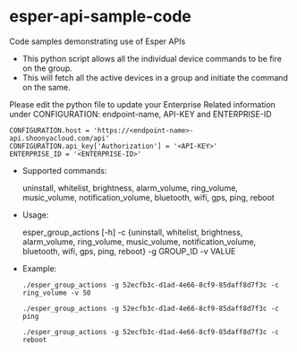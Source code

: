 # esper-api-sample-code
Code samples demonstrating use of Esper APIs

- This python script allows all the individual device commands to be
  fire on the group.
- This will fetch all the active devices in a group and initiate the
  command on the same.

Please edit the python file to update your Enterprise Related information
under CONFIGURATION: endpoint-name, API-KEY and ENTERPRISE-ID

```
CONFIGURATION.host = 'https://<endpoint-name>-api.shoonyacloud.com/api'
CONFIGURATION.api_key['Authorization'] = '<API-KEY>'
ENTERPRISE_ID = '<ENTERPRISE-ID>'
```


- Supported commands:

  uninstall, whitelist, brightness, alarm_volume, ring_volume, music_volume, notification_volume, bluetooth, wifi, gps, ping, reboot
  
- Usage:

  esper_group_actions [-h]
   -c {uninstall, whitelist, brightness, alarm_volume, ring_volume, music_volume, notification_volume, bluetooth, wifi, gps, ping, reboot}
   -g GROUP_ID
   -v VALUE
   
- Example:
  
  `./esper_group_actions -g 52ecfb3c-d1ad-4e66-8cf9-85daff8d7f3c -c ring_volume -v 50`
  
  `./esper_group_actions -g 52ecfb3c-d1ad-4e66-8cf9-85daff8d7f3c -c ping`
  
  `./esper_group_actions -g 52ecfb3c-d1ad-4e66-8cf9-85daff8d7f3c -c reboot`
  
  
